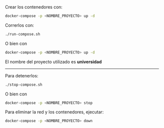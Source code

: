 Crear los contenedores con:

```bash
docker-compose -p <NOMBRE_PROYECTO> up -d
```

Correrlos con: 

```bash
./run-compose.sh
```

O bien con

```bash
docker-compose -p <NOMBRE_PROYECTO> up -d
```

El nombre del proyecto utilizado es **universidad**

---

Para detenerlos:

```bash
./stop-compose.sh
```

O bien con

```bash
docker-compose -p <NOMBRE_PROYECTO> stop
```

Para eliminar la red y los contenedores, ejecutar:
```bash
docker-compose -p <NOMBRE_PROYECTO> down
```
